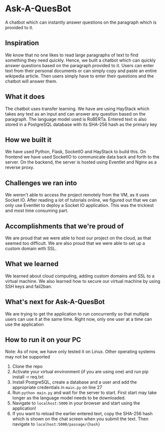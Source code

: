 # Ask-A-QuesBot
A chatbot which can instantly answer questions on the paragraph which is provided to it.

## Inspiration
We know that no one likes to read large paragraphs of text to find something they need quickly. Hence, we built a chatbot which can quickly answer questions based on the paragraph provided to it. Users can enter text from their personal documents or can simply copy and paste an entire wikipedia article. Then users simply have to enter their questions and the chatbot will answer them.

## What it does
The chatbot uses transfer learning. We have are using HayStack which takes any text as an input and can answer any question based on the paragraph. The language model used is RoBERTa. Entered text is also stored in a PostgreSQL database with its SHA-256 hash as the primary key

## How we built it
We have used Python, Flask, SocketIO and HayStack to build this. On frontend we have used SocketIO to communicate data back and forth to the server. On the backend, the server is hosted using Eventlet and Nginx as a reverse proxy.

## Challenges we ran into
We weren't able to access the project remotely from the VM, as it uses Socket IO. After reading a lot of tutorials online, we figured out that we can only use Eventlet to deploy a Socket IO application. This was the trickiest and most time consuming part.

## Accomplishments that we're proud of
We are proud that we were able to host our project on the cloud, as that seemed too difficult. We are also proud that we were able to set up a custom domain with SSL.

## What we learned
We learned about cloud computing, adding custom domains and SSL to a virtual machine. We also learned how to secure our virtual machine by using SSH keys and fail2ban.

## What's next for Ask-A-QuesBot
We are trying to get the application to run concurrently so that multiple users can use it at the same time. Right now, only one user at a time can use the application

## How to run it on your PC
Note: As of now, we have only tested it on Linux. Other operating systems may not be supported
1. Clone the repo
2. Activate your virtual environment (if you are using one) and run pip install -r req.txt
3. Install PostgreSQL, create a database and a user and add the appropriate credentials in `main.py` on line 27
4. Run `python main.py` and wait for the server to start. First start may take longer as the language model needs to be downloaded.
5. Navigate to `localhost:5000` in your browser and start using the application!
6. If you want to reload the earlier entered text, copy the SHA-256 hash which is shown on the chat screen when you submit the text. Then navigate to `localhost:5000/passage/{hash}`
